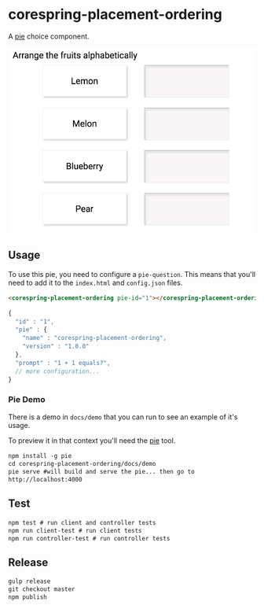 # corespring-placement-ordering

A [pie](http://github.com/PieLabs/pie) choice component.

![icon.png](icon.png)

## Usage 

To use this pie, you need to configure a `pie-question`. This means that you'll need to add it to the `index.html` and `config.json` files.

```html
<corespring-placement-ordering pie-id="1"></corespring-placement-ordering>
```

```javascript
{
  "id" : "1",
  "pie" : {
    "name" : "corespring-placement-ordering",
    "version" : "1.0.0"
  },
  "prompt" : "1 + 1 equals?",
  // more configuration...
}
```

### Pie Demo 
There is a demo in `docs/demo` that you can run to see an example of it's usage.

To preview it in that context you'll need the [pie](/PieLabs/pie-cli) tool.

```shell
npm install -g pie 
cd corespring-placement-ordering/docs/demo
pie serve #will build and serve the pie... then go to http://localhost:4000
```

## Test 

```shell 
npm test # run client and controller tests
npm run client-test # run client tests
npm run controller-test # run controller tests
```

## Release 

```shell
gulp release
git checkout master
npm publish
```
